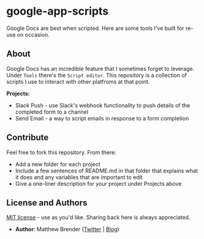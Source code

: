 # google-app-scripts
Google Docs are best when scripted. Here are some tools I've built for re-use on occasion.

## About

Google Docs has an incredible feature that I sometimes forget to leverage. Under `Tools` there's the `Script editor`. This repository is a collection of scripts I use to interact with other platfroms at that point.

**Projects:**

* Slack Push - use Slack's webhook functionality to push details of the completed form to a channel
* Send Email - a way to script emails in response to a form completion  

## Contribute

Feel free to fork this repository. From there: 

* Add a new folder for each project
* Include a few sentences of README.md in that folder that explains what it does and any variables that are important to edit
* Give a one-liner description for your project under Projects above

## License and Authors

[MIT license](LICENSE) - use as you'd like. Sharing back here is always appreciated.

* **Author**: Matthew Brender ([Twitter](http://twitter.com/mjbrender) | [Blog](http://neckbeardinfluence.com))